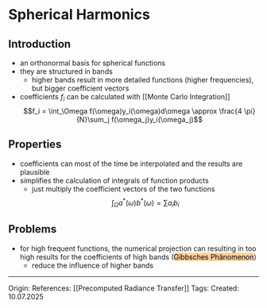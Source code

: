 # Spherical Harmonics

## Introduction

- an orthonormal basis for spherical functions
- they are structured in bands
	- higher bands result in more detailed functions (higher frequencies), but bigger coefficient vectors
- coefficients $f_i$ can be calculated with [[Monte Carlo Integration]] 
$$f_i = \int_\Omega f(\omega)y_i(\omega)d\omega \approx \frac{4 \pi}{N}\sum_j f(\omega_j)y_i(\omega_j)$$
## Properties

- coefficients can most of the time be interpolated and the results are plausible
- simplifies the calculation of integrals of function products
	- just multiply the coefficient vectors of the two functions
$$\int_\Omega a^*(\omega)b^*(\omega) = \sum a_i b_i$$

## Problems

- for high frequent functions, the numerical projection can resulting in too high results for the coefficients of high bands (<mark style="background: #FFB86CA6;">Gibbsches Phänomenon</mark>)
	- reduce the influence of higher bands
---

Origin: 
References: [[Precomputed Radiance Transfer]]
Tags: 
Created: 10.07.2025

